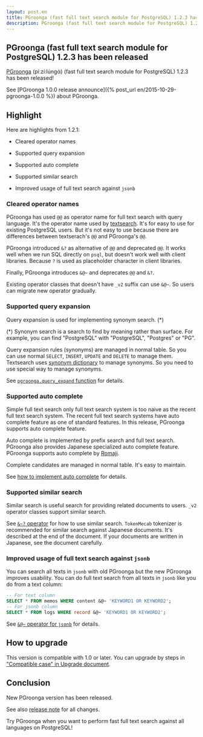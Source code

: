 ```yaml
---
layout: post.en
title: PGroonga (fast full text search module for PostgreSQL) 1.2.3 has been released
description: PGroonga (fast full text search module for PostgreSQL) 1.2.3 has been released!
---
```


## PGroonga (fast full text search module for PostgreSQL) 1.2.3 has been released

[PGroonga](httsp://pgroonga.github.io/) (píːzí:lúnɡά) (fast full text search module for PostgreSQL) 1.2.3 has been released!

See [PGroonga 1.0.0 release announce]({% post_url en/2015-10-29-pgroonga-1.0.0 %}) about PGroonga.

## Highlight

Here are highlights from 1.2.1:

  * Cleared operator names

  * Supported query expansion

  * Supported auto complete

  * Supported similar search

  * Improved usage of full text search against `jsonb`

### Cleared operator names

PGroonga has used `@@` as operator name for full text search with query language. It's the operator name used by [textsearch](https://www.postgresql.org/docs/current/static/textsearch.html). It's for easy to use for existing PostgreSQL users. But it's not easy to use because there are differences between textserach's `@@` and PGroonga's `@@`.

PGroonga introduced `&?` as alternative of `@@` and deprecated `@@`. It works well when we run SQL directly on `psql`, but doesn't work well with client libraries. Because `?` is used as placeholder character in client libraries.

Finally, PGroonga introduces `&@~` and deprecates `@@` and `&?`.

Existing operator classes that doesn't have `_v2` suffix can use `&@~`. So users can migrate new operator gradually.

### Supported query expansion

Query expansion is used for implementing synonym search. (*)

(*) Synonym search is a search to find by meaning rather than surface. For example, you can find "PostgreSQL" with "PostgreSQL", "Postgres" or "PG".

Query expansion rules (synonyms) are managed in normal table. So you can use normal `SELECT`, `INSERT`, `UPDATE` and `DELETE` to manage them. Textsearch uses [synonym dictionary](https://www.postgresql.org/docs/current/static/textsearch-dictionaries.html#TEXTSEARCH-SYNONYM-DICTIONARY) to manage synonyms. So you need to use special way to manage synonyms.

See [`pgroonga.query_expand` function](https://pgroonga.github.io/reference/functions/pgroonga-query-expand.html) for details.

### Supported auto complete

Simple full text search only full text search system is too naive as the recent full text search system. The recent full text search systems have auto complete feature as one of standard features. In this release, PGroonga supports auto complete feature.

Auto complete is implemented by prefix search and full text search. PGroonga also provides Japanese specialized auto complete feature. PGroonga supports auto complete by [Romaji](https://en.wikipedia.org/wiki/Romanization_of_Japanese).

Complete candidates are managed in normal table. It's easy to maintain.

See [how to implement auto complete](https://pgroonga.github.io/how-to/auto-complete.html) for details.

### Supported similar search

Similar search is useful search for providing related documents to users. `_v2` operator classes support similar search.

See [`&~?` operator](https://pgroonga.github.io/reference/operators/similar-search-v2.html) for how to use similar search. `TokenMecab` tokenizer is recommended  for similar search against Japanese documents. It's described at the end of the document. If your documents are written in Japanese, see the document carefully.

### Improved usage of full text search against `jsonb`

You can search all texts in `jsonb` with old PGroonga but the new PGroonga improves usability. You can do full text search from all texts in `jsonb` like you do from a text column:

```sql
-- For text column
SELECT * FROM memos WHERE content &@~ 'KEYWORD1 OR KEYWORD2';
-- For jsonb column
SELECT * FROM logs WHERE record &@~ 'KEYWORD1 OR KEYWORD2';
```

See [`&@~` operator for `jsonb`](https://pgroonga.github.io/reference/operators/query-jsonb-v2.html) for details.

## How to upgrade

This version is compatible with 1.0 or later. You can upgrade by steps in ["Compatible case" in Upgrade document](https://pgroonga.github.io/upgrade/#compatible-case).

## Conclusion

New PGroonga version has been released.

See also [release note](https://pgroonga.github.io/news/#version-1-2-3) for all changes.

Try PGroonga when you want to perform fast full text search against all languages on PostgreSQL!
